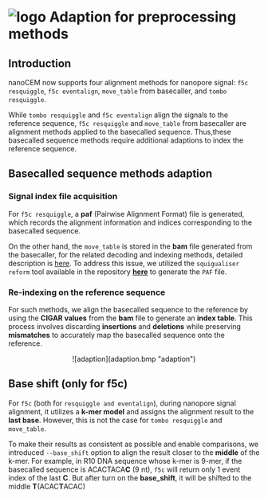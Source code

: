 # ![logo](logo_tiny.png "nanoCEM") Adaption for preprocessing methods

## Introduction
nanoCEM now supports four alignment methods for nanopore signal: `f5c resquiggle`, `f5c eventalign`, `move_table` from basecaller, and `tombo resquiggle`.

While `tombo resquiggle` and `f5c eventalign` align the signals to the reference sequence,
`f5c resquiggle` and `move_table` from basecaller are alignment methods applied to the basecalled sequence.
Thus,these basecalled sequence methods require additional adaptions to index the reference sequence.

## Basecalled sequence methods adaption

### Signal index file acquisition
For `f5c resquiggle`, a **paf** (Pairwise Alignment Format) file is generated, 
which records the alignment information and indices corresponding to the basecalled sequence. 

On the other hand, the `move_table` is stored in the **bam** file generated from the basecaller, 
for the related decoding and indexing methods, detailed description is [here](https://github.com/hiruna72/squigualiser/blob/main/docs/move_table.md).
To address this issue, we utilized the `squigualiser reform` tool available in the repository [**here**](https://github.com/hiruna72/squigualiser/blob/main/docs/reform.md)  to generate the `PAF` file.

### Re-indexing on the reference sequence
For such methods, we align the basecalled sequence to the reference by using the **CIGAR values** from the **bam** file to generate an **index table**. 
This process involves discarding **insertions** and **deletions** while preserving **mismatches** to accurately map the basecalled sequence onto the reference.

<center>![adaption](adaption.bmp "adaption") </center>

## Base shift (only for f5c)

For `f5c` (both for `resquiggle and eventalign`), during nanopore signal alignment, it utilizes a **k-mer model** and assigns the alignment result to the **last base**. 
However, this is not the case for `tombo resquiggle` and `move_table`. 

To make their results as consistent as possible and enable comparisons, 
we introduced `--base_shift` option to align the result closer to the **middle** of the k-mer. 
For example, in R10 DNA sequence whose k-mer is 9-mer, if the basecalled sequence is ACACTACA**C** (9 nt), `f5c` will return only 1 event index of the last **C**.
But after turn on the **base_shift**, it will be shifted to the middle **T**(ACAC**T**ACAC)
